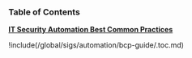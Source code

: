 <!--
---
attributes:
  class: h3labels box
...
-->
### Table of Contents

[**IT Security Automation Best Common Practices**](/global/sigs/automation/bcp-guide/)

!include(/global/sigs/automation/bcp-guide/.toc.md)